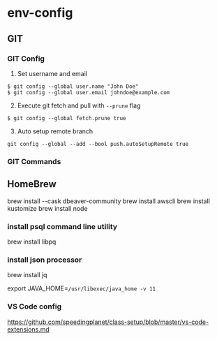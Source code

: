# env-config
## GIT
### GIT Config
1. Set username and email
```
$ git config --global user.name "John Doe"
$ git config --global user.email johndoe@example.com
```
2. Execute git fetch and pull with `--prune` flag
```
$ git config --global fetch.prune true
```
3. Auto setup remote branch
```
git config --global --add --bool push.autoSetupRemote true
```

### GIT Commands

## HomeBrew 
brew install --cask dbeaver-community
brew install awscli
brew install kustomize
brew install node

### install psql command line utility
brew install libpq 
### install json processor
brew install jq


export JAVA_HOME=`/usr/libexec/java_home -v 11`

### VS Code config
https://github.com/speedingplanet/class-setup/blob/master/vs-code-extensions.md

